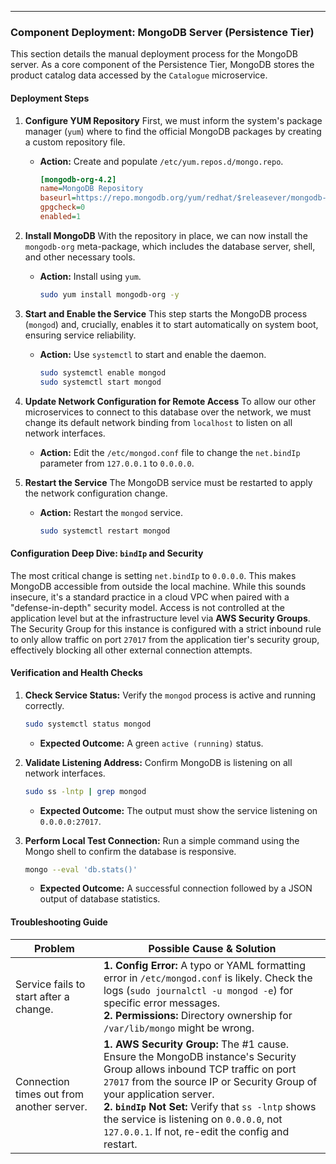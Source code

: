 ---

### Component Deployment: MongoDB Server (Persistence Tier)

This section details the manual deployment process for the MongoDB server. As a core component of the Persistence Tier, MongoDB stores the product catalog data accessed by the `Catalogue` microservice.

#### Deployment Steps

1.  **Configure YUM Repository**
    First, we must inform the system's package manager (`yum`) where to find the official MongoDB packages by creating a custom repository file.

    *   **Action:** Create and populate `/etc/yum.repos.d/mongo.repo`.
        ```ini
        [mongodb-org-4.2]
        name=MongoDB Repository
        baseurl=https://repo.mongodb.org/yum/redhat/$releasever/mongodb-org/4.2/x86_64/
        gpgcheck=0
        enabled=1
        ```

2.  **Install MongoDB**
    With the repository in place, we can now install the `mongodb-org` meta-package, which includes the database server, shell, and other necessary tools.

    *   **Action:** Install using `yum`.
        ```sh
        sudo yum install mongodb-org -y
        ```

3.  **Start and Enable the Service**
    This step starts the MongoDB process (`mongod`) and, crucially, enables it to start automatically on system boot, ensuring service reliability.

    *   **Action:** Use `systemctl` to start and enable the daemon.
        ```sh
        sudo systemctl enable mongod
        sudo systemctl start mongod
        ```

4.  **Update Network Configuration for Remote Access**
    To allow our other microservices to connect to this database over the network, we must change its default network binding from `localhost` to listen on all network interfaces.

    *   **Action:** Edit the `/etc/mongod.conf` file to change the `net.bindIp` parameter from `127.0.0.1` to `0.0.0.0`.

5.  **Restart the Service**
    The MongoDB service must be restarted to apply the network configuration change.

    *   **Action:** Restart the `mongod` service.
        ```sh
        sudo systemctl restart mongod
        ```

#### Configuration Deep Dive: `bindIp` and Security
The most critical change is setting `net.bindIp` to `0.0.0.0`. This makes MongoDB accessible from outside the local machine. While this sounds insecure, it's a standard practice in a cloud VPC when paired with a "defense-in-depth" security model. Access is not controlled at the application level but at the infrastructure level via **AWS Security Groups**. The Security Group for this instance is configured with a strict inbound rule to only allow traffic on port `27017` from the application tier's security group, effectively blocking all other external connection attempts.

#### Verification and Health Checks

1.  **Check Service Status:** Verify the `mongod` process is active and running correctly.
    ```sh
    sudo systemctl status mongod
    ```
    *   **Expected Outcome:** A green `active (running)` status.

2.  **Validate Listening Address:** Confirm MongoDB is listening on all network interfaces.
    ```sh
    sudo ss -lntp | grep mongod
    ```
    *   **Expected Outcome:** The output must show the service listening on `0.0.0.0:27017`.

3.  **Perform Local Test Connection:** Run a simple command using the Mongo shell to confirm the database is responsive.
    ```sh
    mongo --eval 'db.stats()'
    ```
    *   **Expected Outcome:** A successful connection followed by a JSON output of database statistics.

#### Troubleshooting Guide

| Problem                                  | Possible Cause & Solution                                                                                                                                                                                                            |
|------------------------------------------|--------------------------------------------------------------------------------------------------------------------------------------------------------------------------------------------------------------------------------------|
| Service fails to start after a change.   | **1. Config Error:** A typo or YAML formatting error in `/etc/mongod.conf` is likely. Check the logs (`sudo journalctl -u mongod -e`) for specific error messages. <br> **2. Permissions:** Directory ownership for `/var/lib/mongo` might be wrong. |
| Connection times out from another server. | **1. AWS Security Group:** The #1 cause. Ensure the MongoDB instance's Security Group allows inbound TCP traffic on port `27017` from the source IP or Security Group of your application server. <br> **2. `bindIp` Not Set:** Verify that `ss -lntp` shows the service is listening on `0.0.0.0`, not `127.0.0.1`. If not, re-edit the config and restart. |